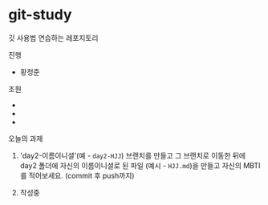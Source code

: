 # git-study

깃 사용법 연습하는 레포지토리

진행
- 황정준

조원

- 

- 

- 

오늘의 과제 
1. 'day2-이름이니셜'(예 - `day2-HJJ`) 브랜치를 만들고 그 브랜치로 이동한 뒤에 day2 폴더에 자신의 이름이니셜로 된 파일 (예시 - `HJJ.md`)을 만들고 자신의 MBTI를 적어보세요. (commit 후 push까지)

2. 작성중